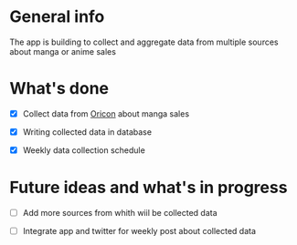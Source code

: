 # General info

The app is building to collect and aggregate data from multiple sources about manga or anime sales

# What's done

- [x] Collect data from [Oricon](https://www.oricon.co.jp) about manga sales
- [x] Writing collected data in database
- [x] Weekly data collection schedule


# Future ideas and what's in progress

- [ ] Add more sources from whith wiil be collected data
- [ ] Integrate app and twitter for weekly post about collected data


